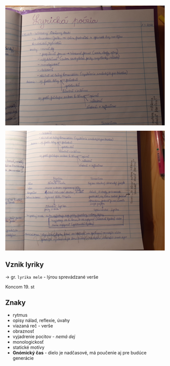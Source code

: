 ![lyricka-poezia-1](attachments/lyricka-poezia-1.jpg)

![lyricka-poezia-1](attachments/lyricka-poezia-2.jpg)

## Vznik lyriky

-> gr. `lyrika mele` - lýrou sprevádzané verše

Koncom 19. st 

## Znaky

- rytmus
- opisy nálad, reflexie, úvahy
- viazaná reč - verše
- obraznosť
- vyjadrenie pocitov - *nemá dej*
- monologickosť
- statické motívy
- **Gnómický čas** - dielo je nadčasové, má poučenie aj pre budúce generácie

